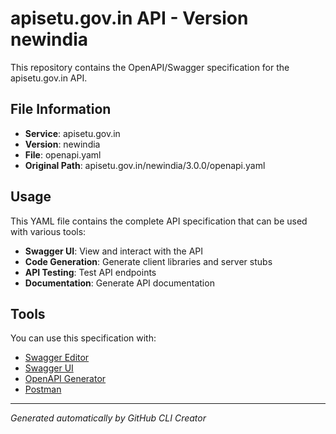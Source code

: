 # apisetu.gov.in API - Version newindia

This repository contains the OpenAPI/Swagger specification for the apisetu.gov.in API.

## File Information

- **Service**: apisetu.gov.in
- **Version**: newindia
- **File**: openapi.yaml
- **Original Path**: apisetu.gov.in/newindia/3.0.0/openapi.yaml

## Usage

This YAML file contains the complete API specification that can be used with various tools:

- **Swagger UI**: View and interact with the API
- **Code Generation**: Generate client libraries and server stubs
- **API Testing**: Test API endpoints
- **Documentation**: Generate API documentation

## Tools

You can use this specification with:

- [Swagger Editor](https://editor.swagger.io/)
- [Swagger UI](https://swagger.io/tools/swagger-ui/)
- [OpenAPI Generator](https://openapi-generator.tech/)
- [Postman](https://www.postman.com/)

---

*Generated automatically by GitHub CLI Creator*
